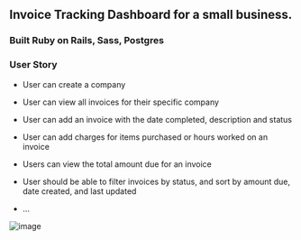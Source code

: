 
## Invoice Tracking Dashboard for a small business.

### Built Ruby on Rails, Sass, Postgres

### User Story

* User can create a company

* User can view all invoices for their specific company

* User can add an invoice with the date completed, description and status

* User can add charges for items purchased or hours worked on an invoice

* Users can view the total amount due for an invoice

* User should be able to filter invoices by status, and sort by amount due, date created, and last updated

* ...



![image](https://user-images.githubusercontent.com/46112853/122508548-2670b580-cfd0-11eb-817a-dc4601908075.png)
